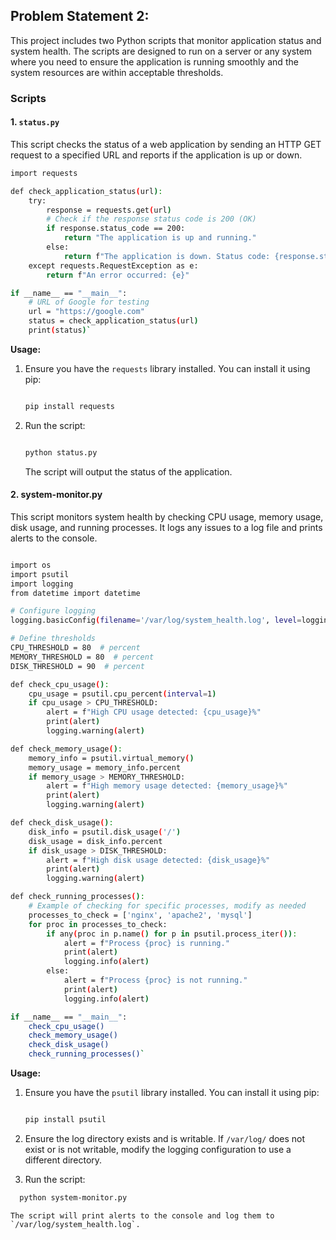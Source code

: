 Problem Statement 2: 
---------------------------------

This project includes two Python scripts that monitor application status and system health. The scripts are designed to run on a server or any system where you need to ensure the application is running smoothly and the system resources are within acceptable thresholds.

### Scripts

#### 1\. `status.py`

This script checks the status of a web application by sending an HTTP GET request to a specified URL and reports if the application is up or down.


```bash
import requests

def check_application_status(url):
    try:
        response = requests.get(url)
        # Check if the response status code is 200 (OK)
        if response.status_code == 200:
            return "The application is up and running."
        else:
            return f"The application is down. Status code: {response.status_code}"
    except requests.RequestException as e:
        return f"An error occurred: {e}"

if __name__ == "__main__":
    # URL of Google for testing
    url = "https://google.com"
    status = check_application_status(url)
    print(status)`
```
**Usage:**

1.  Ensure you have the `requests` library installed. You can install it using pip:

    ```bash

    pip install requests

    ```
2.  Run the script:

    ```bash

    python status.py
    ```
    The script will output the status of the application.

#### 2\. system-monitor.py

This script monitors system health by checking CPU usage, memory usage, disk usage, and running processes. It logs any issues to a log file and prints alerts to the console.

```bash

import os
import psutil
import logging
from datetime import datetime

# Configure logging
logging.basicConfig(filename='/var/log/system_health.log', level=logging.INFO, format='%(asctime)s - %(levelname)s - %(message)s')

# Define thresholds
CPU_THRESHOLD = 80  # percent
MEMORY_THRESHOLD = 80  # percent
DISK_THRESHOLD = 90  # percent

def check_cpu_usage():
    cpu_usage = psutil.cpu_percent(interval=1)
    if cpu_usage > CPU_THRESHOLD:
        alert = f"High CPU usage detected: {cpu_usage}%"
        print(alert)
        logging.warning(alert)

def check_memory_usage():
    memory_info = psutil.virtual_memory()
    memory_usage = memory_info.percent
    if memory_usage > MEMORY_THRESHOLD:
        alert = f"High memory usage detected: {memory_usage}%"
        print(alert)
        logging.warning(alert)

def check_disk_usage():
    disk_info = psutil.disk_usage('/')
    disk_usage = disk_info.percent
    if disk_usage > DISK_THRESHOLD:
        alert = f"High disk usage detected: {disk_usage}%"
        print(alert)
        logging.warning(alert)

def check_running_processes():
    # Example of checking for specific processes, modify as needed
    processes_to_check = ['nginx', 'apache2', 'mysql']
    for proc in processes_to_check:
        if any(proc in p.name() for p in psutil.process_iter()):
            alert = f"Process {proc} is running."
            print(alert)
            logging.info(alert)
        else:
            alert = f"Process {proc} is not running."
            print(alert)
            logging.info(alert)

if __name__ == "__main__":
    check_cpu_usage()
    check_memory_usage()
    check_disk_usage()
    check_running_processes()`
```
**Usage:**

1.  Ensure you have the `psutil` library installed. You can install it using pip:

    ```bash

    pip install psutil
    ```
2.  Ensure the log directory exists and is writable. If `/var/log/` does not exist or is not writable, modify the logging configuration to use a different directory.

3.  Run the script:

  ```bash
    python system-monitor.py
  ```
    The script will print alerts to the console and log them to `/var/log/system_health.log`.
